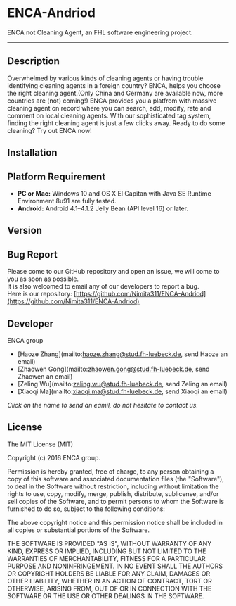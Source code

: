 # ENCA-Andriod
ENCA not Cleaning Agent, an FHL software engineering project.

---

## Description
Overwhelmed by various kinds of cleaning agents or having trouble identifying cleaning agents in a foreign country? ENCA, helps you choose the right cleaning agent.(Only China and Germany are available now, more countries are (not) coming!) ENCA provides you a platfrom with massive cleaning agent on record where you can search, add, modify, rate and comment on local cleaning agents. With our sophisticated tag system, finding the right cleaning agent is just a few clicks away. Ready to do some cleaning? Try out ENCA now!

## Installation

## Platform Requirement
- __PC or Mac:__ Windows 10 and OS X El Capitan with Java SE Runtime Environment 8u91 are fully tested.
- __Android:__ Android 4.1–4.1.2 Jelly Bean (API level 16) or later.

## Version

## Bug Report
Please come to our GitHub repository and open an issue, we will come to you as soon as possible.  
It is also welcomed to email any of our developers to report a bug.  
Here is our repository: [https://github.com/Nimita311/ENCA-Andriod](https://github.com/Nimita311/ENCA-Andriod)

## Developer
ENCA group
  - [Haoze Zhang](mailto:haoze.zhang@stud.fh-luebeck.de, send Haoze an email)
  - [Zhaowen Gong](mailto:zhaowen.gong@stud.fh-luebeck.de, send Zhaowen an email)
  - [Zeling Wu](mailto:zeling.wu@stud.fh-luebeck.de, send Zeling an email)
  - [Xiaoqi Ma](mailto:xiaoqi.ma@stud.fh-luebeck.de, send Xiaoqi an email)

_Click on the name to send an eamil, do not hesitate to contact us._

## License
The MIT License (MIT)

Copyright (c) 2016 ENCA group.

Permission is hereby granted, free of charge, to any person obtaining a copy
of this software and associated documentation files (the "Software"), to deal
in the Software without restriction, including without limitation the rights
to use, copy, modify, merge, publish, distribute, sublicense, and/or sell
copies of the Software, and to permit persons to whom the Software is
furnished to do so, subject to the following conditions:

The above copyright notice and this permission notice shall be included in
all copies or substantial portions of the Software.

THE SOFTWARE IS PROVIDED "AS IS", WITHOUT WARRANTY OF ANY KIND, EXPRESS OR
IMPLIED, INCLUDING BUT NOT LIMITED TO THE WARRANTIES OF MERCHANTABILITY,
FITNESS FOR A PARTICULAR PURPOSE AND NONINFRINGEMENT. IN NO EVENT SHALL THE
AUTHORS OR COPYRIGHT HOLDERS BE LIABLE FOR ANY CLAIM, DAMAGES OR OTHER
LIABILITY, WHETHER IN AN ACTION OF CONTRACT, TORT OR OTHERWISE, ARISING FROM,
OUT OF OR IN CONNECTION WITH THE SOFTWARE OR THE USE OR OTHER DEALINGS IN
THE SOFTWARE.
